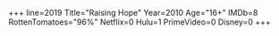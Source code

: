 +++
line=2019
Title="Raising Hope"
Year=2010
Age="16+"
IMDb=8
RottenTomatoes="96%"
Netflix=0
Hulu=1
PrimeVideo=0
Disney=0
+++

